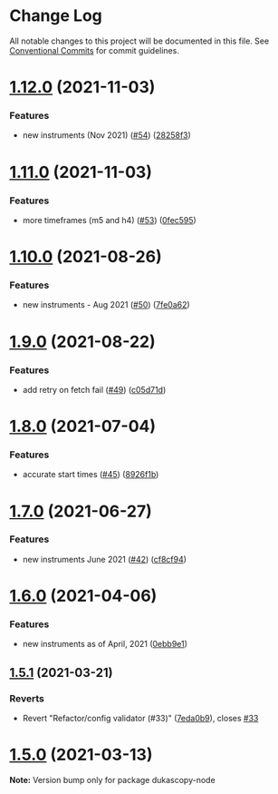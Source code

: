 # Change Log

All notable changes to this project will be documented in this file.
See [Conventional Commits](https://conventionalcommits.org) for commit guidelines.

# [1.12.0](https://github.com/Leo4815162342/dukascopy-tools/tree/master/packages/dukascopy-node/compare/dukascopy-node@1.11.0...dukascopy-node@1.12.0) (2021-11-03)


### Features

* new instruments (Nov 2021) ([#54](https://github.com/Leo4815162342/dukascopy-tools/tree/master/packages/dukascopy-node/issues/54)) ([28258f3](https://github.com/Leo4815162342/dukascopy-tools/tree/master/packages/dukascopy-node/commit/28258f3ac6f455df6ef6672109bc1651b89ad621))





# [1.11.0](https://github.com/Leo4815162342/dukascopy-tools/tree/master/packages/dukascopy-node/compare/dukascopy-node@1.10.0...dukascopy-node@1.11.0) (2021-11-03)


### Features

* more timeframes (m5 and h4) ([#53](https://github.com/Leo4815162342/dukascopy-tools/tree/master/packages/dukascopy-node/issues/53)) ([0fec595](https://github.com/Leo4815162342/dukascopy-tools/tree/master/packages/dukascopy-node/commit/0fec5952ac9c6e1be5439f8fb75ac854900dfcfe))





# [1.10.0](https://github.com/Leo4815162342/dukascopy-tools/tree/master/packages/dukascopy-node/compare/dukascopy-node@1.9.0...dukascopy-node@1.10.0) (2021-08-26)


### Features

* new instruments - Aug 2021 ([#50](https://github.com/Leo4815162342/dukascopy-tools/tree/master/packages/dukascopy-node/issues/50)) ([7fe0a62](https://github.com/Leo4815162342/dukascopy-tools/tree/master/packages/dukascopy-node/commit/7fe0a62c7a536dd524c5039932a28b94a15eee55))





# [1.9.0](https://github.com/Leo4815162342/dukascopy-tools/tree/master/packages/dukascopy-node/compare/dukascopy-node@1.8.0...dukascopy-node@1.9.0) (2021-08-22)


### Features

* add retry on fetch fail ([#49](https://github.com/Leo4815162342/dukascopy-tools/tree/master/packages/dukascopy-node/issues/49)) ([c05d71d](https://github.com/Leo4815162342/dukascopy-tools/tree/master/packages/dukascopy-node/commit/c05d71d638dae04a56c4cddeb6602ceaecd10314))





# [1.8.0](https://github.com/Leo4815162342/dukascopy-tools/tree/master/packages/dukascopy-node/compare/dukascopy-node@1.7.0...dukascopy-node@1.8.0) (2021-07-04)


### Features

* accurate start times ([#45](https://github.com/Leo4815162342/dukascopy-tools/tree/master/packages/dukascopy-node/issues/45)) ([8926f1b](https://github.com/Leo4815162342/dukascopy-tools/tree/master/packages/dukascopy-node/commit/8926f1b861fda891eb32e478a752674d32fe9bf5))





# [1.7.0](https://github.com/Leo4815162342/dukascopy-tools/tree/master/packages/dukascopy-node/compare/dukascopy-node@1.6.0...dukascopy-node@1.7.0) (2021-06-27)


### Features

* new instruments June 2021 ([#42](https://github.com/Leo4815162342/dukascopy-tools/tree/master/packages/dukascopy-node/issues/42)) ([cf8cf94](https://github.com/Leo4815162342/dukascopy-tools/tree/master/packages/dukascopy-node/commit/cf8cf943b2271fe939115b40b6a954116c1d7280))





# [1.6.0](https://github.com/Leo4815162342/dukascopy-tools/tree/master/packages/dukascopy-node/compare/dukascopy-node@1.5.1...dukascopy-node@1.6.0) (2021-04-06)


### Features

* new instruments as of April, 2021 ([0ebb9e1](https://github.com/Leo4815162342/dukascopy-tools/tree/master/packages/dukascopy-node/commit/0ebb9e11ee3d99502eca065565c399049812e64c))





## [1.5.1](https://github.com/Leo4815162342/dukascopy-tools/tree/master/packages/dukascopy-node/compare/dukascopy-node@1.5.0...dukascopy-node@1.5.1) (2021-03-21)


### Reverts

* Revert "Refactor/config validator (#33)" ([7eda0b9](https://github.com/Leo4815162342/dukascopy-tools/tree/master/packages/dukascopy-node/commit/7eda0b96984e61a0d30870f7bc283cb18840132a)), closes [#33](https://github.com/Leo4815162342/dukascopy-tools/tree/master/packages/dukascopy-node/issues/33)





# [1.5.0](https://github.com/Leo4815162342/dukascopy-tools/tree/master/packages/dukascopy-node/compare/dukascopy-node@1.4.2...dukascopy-node@1.5.0) (2021-03-13)

**Note:** Version bump only for package dukascopy-node
